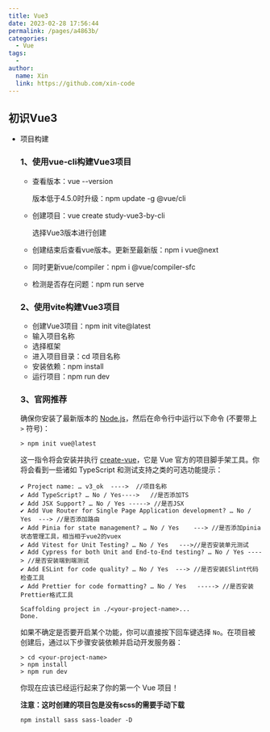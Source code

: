 ```yaml
---
title: Vue3
date: 2023-02-28 17:56:44
permalink: /pages/a4863b/
categories:
  - Vue
tags:
  - 
author: 
  name: Xin
  link: https://github.com/xin-code
---
```

## 初识Vue3

- 项目构建

  ### 1、使用vue-cli构建Vue3项目

  - 查看版本：vue --version

    版本低于4.5.0时升级：npm update -g @vue/cli

  - 创建项目：vue create study-vue3-by-cli

    选择Vue3版本进行创建

  - 创建结束后查看vue版本。更新至最新版：npm i vue@next

  - 同时更新vue/compiler：npm i @vue/compiler-sfc

  - 检测是否存在问题：npm run serve

  ### 2、使用vite构建Vue3项目

  - 创建Vue3项目：npm init vite@latest
  - 输入项目名称
  - 选择框架
  - 进入项目目录：cd 项目名称
  - 安装依赖：npm install
  - 运行项目：npm run dev

  ### 3、官网推荐

  确保你安装了最新版本的 [Node.js](https://nodejs.org/)，然后在命令行中运行以下命令 (不要带上 `>` 符号)：

  ```shell
  > npm init vue@latest
  ```

  这一指令将会安装并执行 [create-vue](https://github.com/vuejs/create-vue)，它是 Vue 官方的项目脚手架工具。你将会看到一些诸如 TypeScript 和测试支持之类的可选功能提示：

  ```shell
  ✔ Project name: … v3_ok  ---->  //项目名称
  ✔ Add TypeScript? … No / Yes---->   //是否添加TS
  ✔ Add JSX Support? … No / Yes -----> //是否JSX
  ✔ Add Vue Router for Single Page Application development? … No / Yes  ---> //是否添加路由
  ✔ Add Pinia for state management? … No / Yes    ---> //是否添加pinia状态管理工具，相当相于vue2的vuex
  ✔ Add Vitest for Unit Testing? … No / Yes   --->//是否安装单元测试
  ✔ Add Cypress for both Unit and End-to-End testing? … No / Yes ----> //是否安装端到端测试
  ✔ Add ESLint for code quality? … No / Yes  ---> //是否安装ESlint代码检查工具
  ✔ Add Prettier for code formatting? … No / Yes   -----> //是否安装Prettier格式工具
  
  Scaffolding project in ./<your-project-name>...
  Done.
  ```

  如果不确定是否要开启某个功能，你可以直接按下回车键选择 `No`。在项目被创建后，通过以下步骤安装依赖并启动开发服务器：

  ```shell
  > cd <your-project-name>
  > npm install
  > npm run dev
  ```

  你现在应该已经运行起来了你的第一个 Vue 项目！

   **注意：这时创建的项目包是没有scss的需要手动下载**   

  ```shell
  npm install sass sass-loader -D
  ```

  

